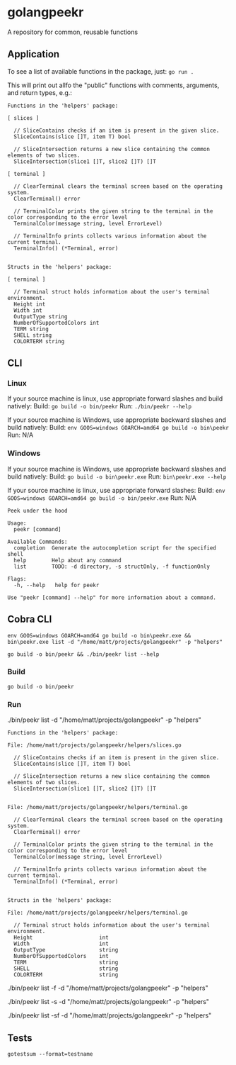 # golangpeekr

A repository for common, reusable functions

## Application

To see a list of available functions in the package, just: `go run .`

This will print out allfo the "public" functions with comments, arguments, and return types, e.g.:

```
Functions in the 'helpers' package:

[ slices ]

  // SliceContains checks if an item is present in the given slice.
  SliceContains(slice []T, item T) bool

  // SliceIntersection returns a new slice containing the common elements of two slices.
  SliceIntersection(slice1 []T, slice2 []T) []T

[ terminal ]

  // ClearTerminal clears the terminal screen based on the operating system.
  ClearTerminal() error

  // TerminalColor prints the given string to the terminal in the color corresponding to the error level
  TerminalColor(message string, level ErrorLevel)

  // TerminalInfo prints collects various information about the current terminal.
  TerminalInfo() (*Terminal, error)


Structs in the 'helpers' package:

[ terminal ]

  // Terminal struct holds information about the user's terminal environment.
  Height int
  Width int
  OutputType string
  NumberOfSupportedColors int
  TERM string
  SHELL string
  COLORTERM string
```

## CLI

### Linux
If your source machine is linux, use appropriate forward slashes and build natively:
Build: `go build -o bin/peekr`
Run:   `./bin/peekr --help`

If your source machine is Windows, use appropriate backward slashes and build natively:
Build: `env GOOS=windows GOARCH=amd64 go build -o bin\peekr`
Run:   N/A

### Windows
If your source machine is Windows, use appropriate backward slashes and build natively:
Build: `go build -o bin\peekr.exe`
Run:   `bin\peekr.exe --help`

If your source machine is linux, use appropriate forward slashes:
Build: `env GOOS=windows GOARCH=amd64 go build -o bin/peekr.exe`
Run:   N/A

```
Peek under the hood

Usage:
  peekr [command]

Available Commands:
  completion  Generate the autocompletion script for the specified shell
  help        Help about any command
  list        TODO: -d directory, -s structOnly, -f functionOnly

Flags:
  -h, --help   help for peekr

Use "peekr [command] --help" for more information about a command.

```


## Cobra CLI

`env GOOS=windows GOARCH=amd64 go build -o bin\peekr.exe && bin\peekr.exe list -d "/home/matt/projects/golangpeekr" -p "helpers"`

`go build -o bin/peekr && ./bin/peekr list --help`


### Build

`go build -o bin/peekr`

### Run

./bin/peekr list -d "/home/matt/projects/golangpeekr" -p "helpers"

```
Functions in the 'helpers' package:

File: /home/matt/projects/golangpeekr/helpers/slices.go

  // SliceContains checks if an item is present in the given slice.
  SliceContains(slice []T, item T) bool

  // SliceIntersection returns a new slice containing the common elements of two slices.
  SliceIntersection(slice1 []T, slice2 []T) []T


File: /home/matt/projects/golangpeekr/helpers/terminal.go

  // ClearTerminal clears the terminal screen based on the operating system.
  ClearTerminal() error

  // TerminalColor prints the given string to the terminal in the color corresponding to the error level
  TerminalColor(message string, level ErrorLevel)

  // TerminalInfo prints collects various information about the current terminal.
  TerminalInfo() (*Terminal, error)


Structs in the 'helpers' package:

File: /home/matt/projects/golangpeekr/helpers/terminal.go

  // Terminal struct holds information about the user's terminal environment.
  Height                     int
  Width                      int
  OutputType                 string
  NumberOfSupportedColors    int
  TERM                       string
  SHELL                      string
  COLORTERM                  string

```

./bin/peekr list -f -d "/home/matt/projects/golangpeekr" -p "helpers"

./bin/peekr list -s -d "/home/matt/projects/golangpeekr" -p "helpers"

./bin/peekr list -sf -d "/home/matt/projects/golangpeekr" -p "helpers"

## Tests

`gotestsum --format=testname`